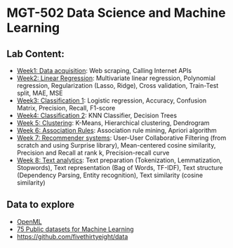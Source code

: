 # MGT-502 Data Science and Machine Learning

## Lab Content:

- [Week1: Data acquisition](/01_Data_acquisition_API): Web scraping, Calling Internet APIs
- [Week2: Linear Regression](/02_Regression): Multivariate linear regression, Polynomial regression, Regularization (Lasso, Ridge), Cross validation, Train-Test split, MAE, MSE
- [Week3: Classification 1](/03_Classification): Logistic regression, Accuracy, Confusion Matrix, Precision, Recall, F1-score
- [Week4: Classification 2](/04_Classification-2): KNN Classifier, Decision Trees
- [Week 5: Clustering](05_Clustering): K-Means, Hierarchical clustering, Dendrogram
- [Week 6: Association Rules](06_Association-Rules): Association rule mining, Apriori algorithm
- [Week 7: Recommender systems](07_Recommenders): User-User Collaborative Filtering (from scratch and using Surprise library), Mean-centered cosine similarity, Precision and Recall at rank k, Precision-recall curve
- [Week 8: Text analytics](08_Text-analytics): Text preparation (Tokenization, Lemmatization, Stopwords), Text representation (Bag of Words, TF-IDF), Text structure (Dependency Parsing, Entity recognition), Text similarity (cosine similarity)  

## Data to explore
- [OpenML](https://www.openml.org/)
- [75 Public datasets for Machine Learning](https://blog.superannotate.com/public-datasets-for-machine-learning/)
- https://github.com/fivethirtyeight/data
